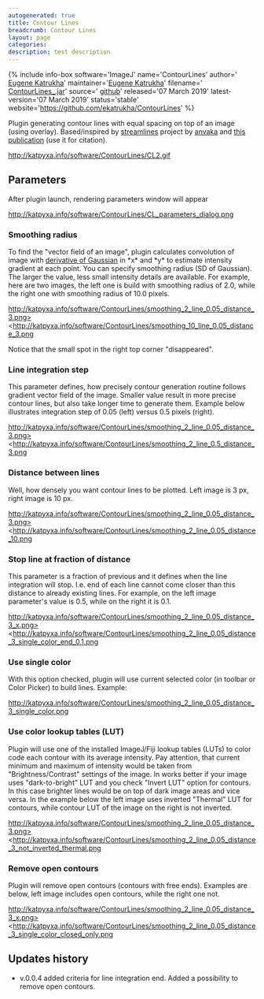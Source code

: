 ```yaml
---
autogenerated: true
title: Contour Lines
breadcrumb: Contour Lines
layout: page
categories: 
description: test description
---
```


{% include info-box software='ImageJ' name='ContourLines' author=' [Eugene Katrukha](http://katpyxa.info)' maintainer='[Eugene Katrukha](mailto:katpyxa_at_gmail.com)' filename=' [ContourLines\_.jar](https://github.com/ekatrukha/ContourLines/blob/master/target/ContourLines_-0.0.4.jar?raw=true)' source=' [github](https://github.com/ekatrukha/ContourLines)' released='07 March 2019' latest-version='07 March 2019' status='stable' website='https://github.com/ekatrukha/ContourLines' %}

Plugin generating contour lines with equal spacing on top of an image (using overlay). Based/inspired by [streamlines](https://github.com/anvaka/streamlines) project by [anvaka](https://github.com/anvaka) and [this publication](http://web.cs.ucdavis.edu/~ma/SIGGRAPH02/course23/notes/papers/Jobard.pdf) (use it for citation).

http://katpyxa.info/software/ContourLines/CL2.gif

Parameters
----------

After plugin launch, rendering parameters window will appear

http://katpyxa.info/software/ContourLines/CL_parameters_dialog.png

### Smoothing radius

To find the "vector field of an image", plugin calculates convolution of image with [derivative of Gaussian](http://campar.in.tum.de/Chair/HaukeHeibelGaussianDerivatives) in \*x\* and \*y\* to estimate intensity gradient at each point. You can specify smoothing radius (SD of Gaussian). The larger the value, less small intensity details are available. For example, here are two images, the left one is build with smoothing radius of 2.0, while the right one with smoothing radius of 10.0 pixels.

http://katpyxa.info/software/ContourLines/smoothing_2_line_0.05_distance_3.png> <http://katpyxa.info/software/ContourLines/smoothing_10_line_0.05_distance_3.png

Notice that the small spot in the right top corner "disappeared".

### Line integration step

This parameter defines, how precisely contour generation routine follows gradient vector field of the image. Smaller value result in more precise contour lines, but also take longer time to generate them. Example below illustrates integration step of 0.05 (left) versus 0.5 pixels (right).

http://katpyxa.info/software/ContourLines/smoothing_2_line_0.05_distance_3.png> <http://katpyxa.info/software/ContourLines/smoothing_2_line_0.5_distance_3.png

### Distance between lines

Well, how densely you want contour lines to be plotted. Left image is 3 px, right image is 10 px.

http://katpyxa.info/software/ContourLines/smoothing_2_line_0.05_distance_3.png> <http://katpyxa.info/software/ContourLines/smoothing_2_line_0.05_distance_10.png

### Stop line at fraction of distance

This parameter is a fraction of previous and it defines when the line integration will stop. I.e. end of each line cannot come closer than this distance to already existing lines. For example, on the left image parameter's value is 0.5, while on the right it is 0.1.

http://katpyxa.info/software/ContourLines/smoothing_2_line_0.05_distance_3_x.png> <http://katpyxa.info/software/ContourLines/smoothing_2_line_0.05_distance_3_single_color_end_0.1.png

### Use single color

With this option checked, plugin will use current selected color (in toolbar or Color Picker) to build lines. Example:

http://katpyxa.info/software/ContourLines/smoothing_2_line_0.05_distance_3_single_color.png

### Use color lookup tables (LUT)

Plugin will use one of the installed ImageJ/Fiji lookup tables (LUTs) to color code each contour with its average intensity. Pay attention, that current minimum and maximum of intensity would be taken from "Brightness/Contrast" settings of the image. In works better if your image uses "dark-to-bright" LUT and you check "Invert LUT" option for contours. In this case brighter lines would be on top of dark image areas and vice versa. In the example below the left image uses inverted "Thermal" LUT for contours, while contour LUT of the image on the right is not inverted.

http://katpyxa.info/software/ContourLines/smoothing_2_line_0.05_distance_3.png> <http://katpyxa.info/software/ContourLines/smoothing_2_line_0.05_distance_3_not_inverted_thermal.png

### Remove open contours

Plugin will remove open contours (contours with free ends). Examples are below, left image includes open contours, while the right one not.

http://katpyxa.info/software/ContourLines/smoothing_2_line_0.05_distance_3_x.png> <http://katpyxa.info/software/ContourLines/smoothing_2_line_0.05_distance_3_single_color_closed_only.png

Updates history
---------------

-   v.0.0.4 added criteria for line integration end. Added a possibility to remove open contours.
